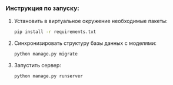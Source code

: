 ### Инструкция по запуску:
1. Установить в виртуальное окружение необходимые пакеты: 
   ```bash
   pip install -r requirements.txt
   ```
2. Синхронизировать структуру базы данных с моделями: 
   ```bash
   python manage.py migrate
   ```

3. Запустить сервер:
    ```bash
    python manage.py runserver
    ```
